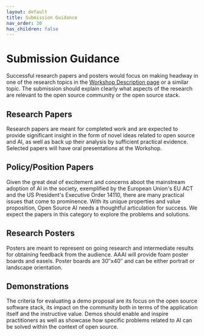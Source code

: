```yaml
---
layout: default
title: Submission Guidance
nav_order: 30
has_children: false
---
```



# Submission Guidance
Successful research papers and posters would focus on making headway in one of the research topics in the [Workshop Description page](https://the-ai-alliance.github.io/AAAI-25-Workshop-on-Open-Source-AI-for-Mainstream-Use/) or a similar topic. The submission should explain clearly what aspects of the research are relevant to the open source community or the open source stack.

## Research Papers
Research papers are meant for completed work and are expected to provide significant insight in the form of novel ideas related to open source and AI, as well as back up their analysis by sufficient practical evidence. Selected papers will have oral presentations at the Workshop.

## Policy/Position Papers
Given the great deal of excitement and concerns aboot the mainstream adoption of AI in the society, exemplified by the European Union's EU ACT and the US President's Executive Order 14110, there are many practical issues that come to prominence. With its unique properties and value proposition, Open Source AI needs a thoughtful  articulation for success. We expect the papers in this category to explore the problems and solutions.


## Research Posters
Posters are meant to represent on going research and intermediate results for obtaining feedback from the audience. AAAI will provide foam poster boards and easels. Poster boards are 30″x40″ and can be either portrait or landscape orientation.

## Demonstrations
The criteria for evaluating a demo proposal are  its focus on the open source software stack, its impact on the community both in terms of the application itself and the instructive value. Demos should enable and inspire practitioners as well as showcase how specific problems related to AI can be solved within the context of open source.
